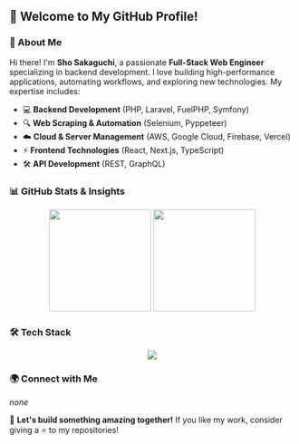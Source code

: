 ## 👋 Welcome to My GitHub Profile!

### 🚀 About Me
Hi there! I'm **Sho Sakaguchi**, a passionate **Full-Stack Web Engineer** specializing in backend development. I love building high-performance applications, automating workflows, and exploring new technologies. My expertise includes:

- 💻 **Backend Development** (PHP, Laravel, FuelPHP, Symfony)
- 🔍 **Web Scraping & Automation** (Selenium, Pyppeteer)
- ☁️ **Cloud & Server Management** (AWS, Google Cloud, Firebase, Vercel)
- ⚡ **Frontend Technologies** (React, Next.js, TypeScript)
- 🛠 **API Development** (REST, GraphQL)

### 📊 GitHub Stats & Insights
<div align="center">
  <img height="180px" src="https://github-readme-stats-clone-hla9.vercel.app/api?username=shossss&show_icons=true&theme=radical&token=PAT_1" />
  <img height="180px" src="https://github-readme-stats-clone-hla9.vercel.app/api/top-langs/?username=shossss&layout=compact&theme=radical&token=PAT_1" />
</div>

### 🛠 Tech Stack
<div align="center">
  <p align="center">
    <a href="https://skillicons.dev">
      <img src="https://skillicons.dev/icons?i=py,php,laravel,symfony,html,css,js,ts,jquery,react,nextjs,aws,gcp,firebase,vercel,docker,git,jenkins,linux,mysql,postgres,redis" />
    </a>
  </p>
</div>

### 🌍 Connect with Me
_none_

🚀 **Let's build something amazing together!** If you like my work, consider giving a ⭐️ to my repositories!
